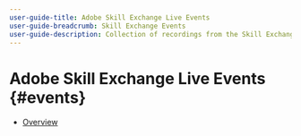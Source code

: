 ```yaml
---
user-guide-title: Adobe Skill Exchange Live Events
user-guide-breadcrumb: Skill Exchange Events
user-guide-description: Collection of recordings from the Skill Exchange events
---
```


# Adobe Skill Exchange Live Events {#events}

+ [Overview](/help/events/overview.md)
